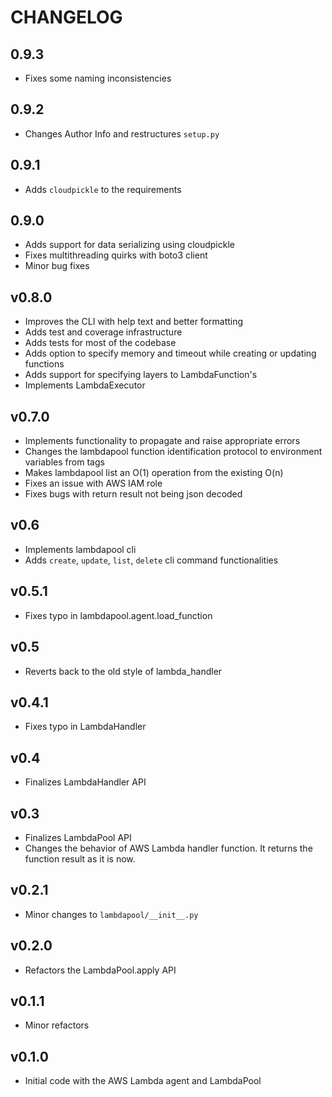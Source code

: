 # CHANGELOG

## 0.9.3

- Fixes some naming inconsistencies

## 0.9.2

- Changes Author Info and restructures `setup.py`

## 0.9.1

- Adds `cloudpickle` to the requirements

## 0.9.0

- Adds support for data serializing using cloudpickle
- Fixes multithreading quirks with boto3 client
- Minor bug fixes

## v0.8.0

- Improves the CLI with help text and better formatting
- Adds test and coverage infrastructure
- Adds tests for most of the codebase
- Adds option to specify memory and timeout while creating or updating functions
- Adds support for specifying layers to LambdaFunction's
- Implements LambdaExecutor

## v0.7.0

- Implements functionality to propagate and raise appropriate errors
- Changes the lambdapool function identification protocol to environment variables from tags
- Makes lambdapool list an O(1) operation from the existing O(n)
- Fixes an issue with AWS IAM role
- Fixes bugs with return result not being json decoded

## v0.6

- Implements lambdapool cli
- Adds `create`, `update`, `list`, `delete` cli command functionalities


## v0.5.1

- Fixes typo in lambdapool.agent.load_function

## v0.5

- Reverts back to the old style of lambda_handler

## v0.4.1

- Fixes typo in LambdaHandler

## v0.4

- Finalizes LambdaHandler API

## v0.3

- Finalizes LambdaPool API
- Changes the behavior of AWS Lambda handler function. It returns the function result as it is now.

## v0.2.1

- Minor changes to `lambdapool/__init__.py`

## v0.2.0

- Refactors the LambdaPool.apply API

## v0.1.1

- Minor refactors

## v0.1.0

- Initial code with the AWS Lambda agent and LambdaPool
